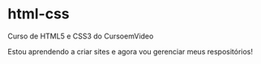 # html-css
Curso de HTML5 e CSS3 do CursoemVideo

Estou aprendendo a criar sites e agora vou gerenciar meus respositórios!